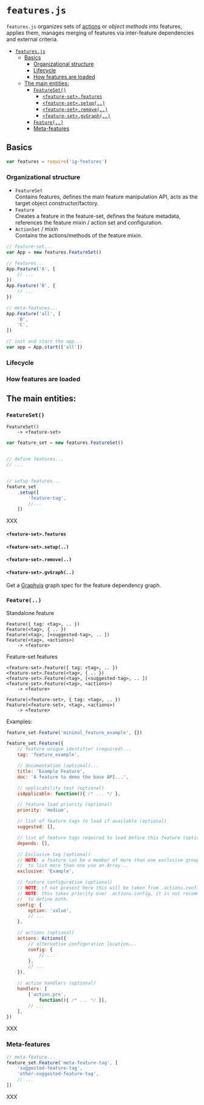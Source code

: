 # `features.js`

`features.js` organizes sets of [actions](https://github.com/flynx/actions.js) 
or _object methods_ into features, applies them, manages merging of features via 
inter-feature dependencies and external criteria.


- [`features.js`](#featuresjs)
  - [Basics](#basics)
    - [Organizational structure](#organizational-structure)
    - [Lifecycle](#lifecycle)
    - [How features are loaded](#how-features-are-loaded)
  - [The main entities:](#the-main-entities)
    - [`FeatureSet()`](#featureset)
      - [`<feature-set>.features`](#feature-setfeatures)
      - [`<feature-set>.setup(..)`](#feature-setsetup)
      - [`<feature-set>.remove(..)`](#feature-setremove)
      - [`<feature-set>.gvGraph(..)`](#feature-setgvgraph)
    - [`Feature(..)`](#feature)
    - [Meta-features](#meta-features)



## Basics

```javascript
var features = require('ig-features')
```

### Organizational structure

- `FeatureSet`  
    Contains features, defines the main feature manipulation API, acts as the target 
    object constructor/factory.
- `Feature`  
    Creates a feature in the feature-set, defines the feature metadata, references 
    the feature mixin / action set and configuration.
- `ActionSet` / mixin  
    Contains the actions/methods of the feature mixin.

<!-- XXX  -->

```javascript
// feature-set...
var App = new features.FeatureSet()

// features...
App.Feature('A', {
    // ...
})
App.Feature('B', {
    // ...
})

// meta-features...
App.Feature('all', [
    'B',
    'C',
])

// init and start the app...
var app = App.start(['all'])
```


### Lifecycle

<!-- XXX -->


### How features are loaded

<!-- XXX algorithm(s) -->


## The main entities:

### `FeatureSet()`

```bnf
FeatureSet()
    -> <feature-set>
```

```javascript
var feature_set = new features.FeatureSet()


// define features...
// ...


// setup features...
feature_set
    .setup([
        'feature-tag',
        //...
    ])
```

XXX

#### `<feature-set>.features`

<!-- XXX -->


#### `<feature-set>.setup(..)`

<!-- XXX -->


#### `<feature-set>.remove(..)`

<!-- XXX -->


#### `<feature-set>.gvGraph(..)`

Get a [Graphvis](https://graphviz.org/) graph spec for the feature dependency graph.

<!-- XXX -->



### `Feature(..)`

Standalone feature
```bnf
Feature({ tag: <tag>, .. })
Feature(<tag>, { .. })
Feature(<tag>, [<suggested-tag>, .. ])
Feature(<tag>, <actions>)
	-> <feature>
```

Feature-set features
```bnf
<feature-set>.Feature({ tag: <tag>, .. })
<feature-set>.Feature(<tag>, { .. })
<feature-set>.Feature(<tag>, [<suggested-tag>, .. ])
<feature-set>.Feature(<tag>, <actions>)
	-> <feature>
    
Feature(<feature-set>, { tag: <tag>, .. })
Feature(<feature-set>, <tag>, <actions>)
	-> <feature>
```

Examples:
```javascript
feature_set.Feature('minimal_feature_example', {})
```

```javascript
feature_set.Feature({
    // feature unique identifier (required)...
    tag: 'feature_example',

    // documentation (optional)...
    title: 'Example Feature',
    doc: 'A feature to demo the base API...',

    // applicability test (optional)
    isApplicable: function(){ /* ... */ },

    // feature load priority (optional)
    priority: 'medium',

    // list of feature tags to load if available (optional)
    suggested: [],

    // list of feature tags required to load before this feature (optional)
    depends: [],

    // Exclusive tag (optional)
    // NOTE: a feature can be a member of more than one exclusive group,
    //	to list more than one use an Array...
    exclusive: 'Example',

    // feature configuration (optional)
    // NOTE: if not present here this will be taken from .actions.config
    // NOTE: this takes priority over .actions.config, it is not recommended
    //	to define both.
    config: {
        option: 'value',
        // ...
    },

    // actions (optional)
    actions: Actions({
        // alternative configuration location...
        config: {
            // ...
        },
        // ...
    }),

    // action handlers (optional)
    handlers: [
        ['action.pre', 
            function(){ /* ... */ }],
        // ...
    ],
})
```

XXX



### Meta-features

```javascript
// meta-feature...
feature_set.Feature('meta-feature-tag', [
    'suggested-feature-tag',
    'other-suggested-feature-tag',
    // ...
])
```

XXX



<!-- vim:set ts=4 sw=4 spell : -->
